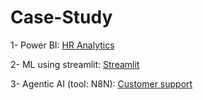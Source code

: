 # Case-Study
1- Power BI: [HR Analytics](https://github.com/AlaMosleh/PowerBI-HR-Analytics)

2- ML using streamlit: [Streamlit](https://github.com/AlaMosleh/Heart-Disease-prediction)

3- Agentic AI (tool: N8N): [Customer support](https://github.com/AlaMosleh/Customer-support)

